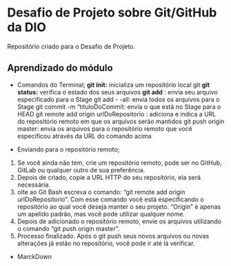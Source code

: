 # Desafio de Projeto sobre Git/GitHub da DIO
Repositório criado para o Desafio de Projeto.

## Aprendizado do módulo
 - Comandos do Terminal;
**git init:** inicializa um repositório local git
**git status:** verifica o estado dos seus arquivos
**git add** <nomeDoArquivo>: envia seu arquivo especificado para o Stage
git add - -all: envia todos os arquivos para o Stage
git commit -m “tituloDoCommit: envia o que está no Stage para o HEAD
git remote add origin urlDoRepositorio : adiciona e indica a URL do repositório remoto em que os arquivos serão mantidos
git push origin master: envia os arquivos para o repositório remoto que você especificou através da URL do comando acima

  - Enviando para o repositório remoto;
 1. Se você ainda não tem, crie um repositório remoto, pode ser no GitHub, GitLab ou qualquer outro de sua preferência.
 2. Depois de criado, copie a URL HTTP do seu repositório, ela será necessária.
 3. olte ao Git Bash escreva o comando: “git remote add origin urlDoRepositorio”. Com esse comando você está especificando o repositório ao qual você deseja manter o seu projeto. “Origin” é apenas um apelido padrão, mas você pode utilizar qualquer nome.
 4. Depois de adicionado o repositório remoto, envie os arquivos utilizando o comando “git push origin master”.
 5. Processo finalizado. Após o git push seus novos arquivos ou novas alterações já estão no repositório, você pode ir até lá verificar.
  
  - MarckDown
